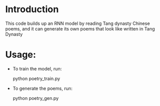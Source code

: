 # Introduction
This code builds up an RNN model by reading Tang dynasty Chinese poems, and it can generate its own poems that look like written in Tang Dynasty
# Usage:
* To train the model, run:

  python poetry_train.py

* To generate the poems, run:

  python poetry_gen.py

